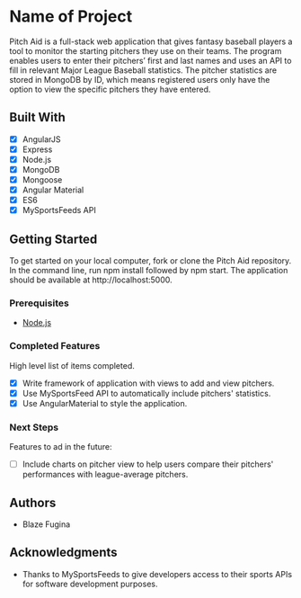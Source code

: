 # Name of Project

Pitch Aid is a full-stack web application that gives fantasy baseball players a tool to monitor the starting pitchers they use on their teams. The program enables users to enter their pitchers’ first and last names and uses an API to fill in relevant Major League Baseball statistics. The pitcher statistics are stored in MongoDB by ID, which means registered users only have the option to view the specific pitchers they have entered.

## Built With

- [x] AngularJS
- [x] Express
- [x] Node.js
- [x] MongoDB
- [x] Mongoose
- [x] Angular Material
- [x] ES6
- [x] MySportsFeeds API

## Getting Started

To get started on your local computer, fork or clone the Pitch Aid repository. In the command line, run npm install followed by npm start. The application should be available at http://localhost:5000.

### Prerequisites

- [Node.js](https://nodejs.org/en/)

### Completed Features

High level list of items completed.

- [x] Write framework of application with views to add and view pitchers.
- [x] Use MySportsFeed API to automatically include pitchers' statistics.
- [x] Use AngularMaterial to style the application.

### Next Steps

Features to ad in the future:

- [ ] Include charts on pitcher view to help users compare their pitchers' performances with league-average pitchers.

## Authors

* Blaze Fugina


## Acknowledgments

* Thanks to MySportsFeeds to give developers access to their sports APIs for software development purposes.

